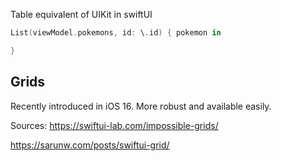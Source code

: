 
Table equivalent of UIKit in swiftUI


```swift
List(viewModel.pokemons, id: \.id) { pokemon in

}

```


## Grids

Recently introduced in iOS 16.
More robust and available easily.


Sources:
https://swiftui-lab.com/impossible-grids/

https://sarunw.com/posts/swiftui-grid/





